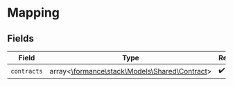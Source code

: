 # Mapping


## Fields

| Field                                                                            | Type                                                                             | Required                                                                         | Description                                                                      |
| -------------------------------------------------------------------------------- | -------------------------------------------------------------------------------- | -------------------------------------------------------------------------------- | -------------------------------------------------------------------------------- |
| `contracts`                                                                      | array<[\formance\stack\Models\Shared\Contract](../../Models/Shared/Contract.md)> | :heavy_check_mark:                                                               | N/A                                                                              |